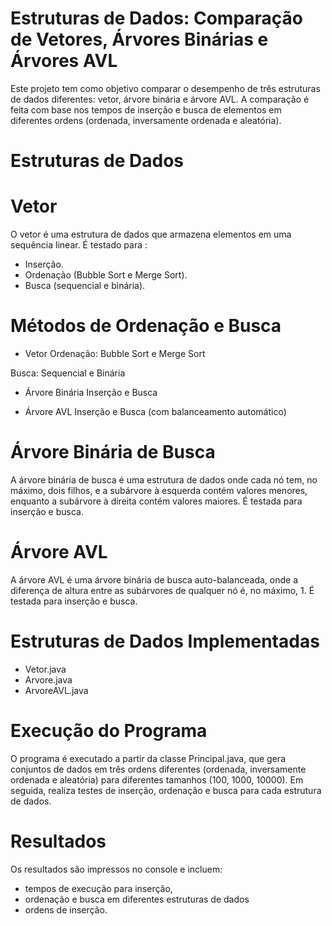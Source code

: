 
# Estruturas de Dados: Comparação de Vetores, Árvores Binárias e Árvores AVL
Este projeto tem como objetivo comparar o desempenho de três estruturas de dados diferentes: vetor, árvore binária e árvore AVL. 
A comparação é feita com base nos tempos de inserção e busca de elementos em diferentes ordens (ordenada, inversamente ordenada e aleatória).

# Estruturas de Dados


# Vetor
O vetor é uma estrutura de dados que armazena elementos em uma sequência linear. 
É testado para : 
- Inserção.
- Ordenação (Bubble Sort e Merge Sort).
- Busca (sequencial e binária).



# Métodos de Ordenação e Busca
- Vetor
Ordenação: Bubble Sort e Merge Sort

Busca: Sequencial e Binária
- Árvore Binária
Inserção e Busca

- Árvore AVL
Inserção e Busca (com balanceamento automático)



# Árvore Binária de Busca
A árvore binária de busca é uma estrutura de dados onde cada nó tem, no máximo, dois filhos, e a subárvore à esquerda contém valores menores,
enquanto a subárvore à direita contém valores maiores. 
É testada para inserção e busca.



# Árvore AVL
A árvore AVL é uma árvore binária de busca auto-balanceada,
onde a diferença de altura entre as subárvores de qualquer nó é, no máximo, 1. 
É testada para inserção e busca.



# Estruturas de Dados Implementadas
- Vetor.java
- Arvore.java
- ArvoreAVL.java



# Execução do Programa
O programa é executado a partir da classe Principal.java, que gera conjuntos de dados em três ordens diferentes (ordenada, inversamente ordenada e aleatória) para diferentes tamanhos (100, 1000, 10000). Em seguida, realiza testes de inserção, ordenação e busca para cada estrutura de dados.



# Resultados
Os resultados são impressos no console e incluem: 
- tempos de execução para inserção, 
- ordenação e busca em diferentes estruturas de dados
- ordens de inserção.
